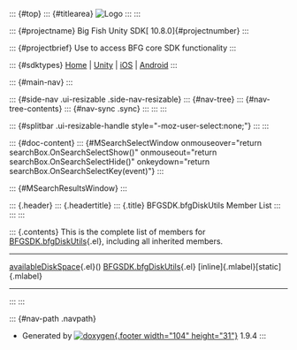 ::: {#top}
::: {#titlearea}
![Logo](Icon-100.png)
:::
:::

::: {#projectname}
Big Fish Unity SDK[ 10.8.0]{#projectnumber}
:::

::: {#projectbrief}
Use to access BFG core SDK functionality
:::

::: {#sdktypes}
[Home](../../../index_sdk.html) \|
[Unity](../../../docs/unity-docs/latest/annotated.html) \|
[iOS](../../../docs/ios-docs/latest/annotated.html) \|
[Android](../../../docs/android-docs/latest/annotated.html)
:::

::: {#main-nav}
:::

::: {#side-nav .ui-resizable .side-nav-resizable}
::: {#nav-tree}
::: {#nav-tree-contents}
::: {#nav-sync .sync}
:::
:::
:::

::: {#splitbar .ui-resizable-handle style="-moz-user-select:none;"}
:::
:::

::: {#doc-content}
::: {#MSearchSelectWindow onmouseover="return searchBox.OnSearchSelectShow()" onmouseout="return searchBox.OnSearchSelectHide()" onkeydown="return searchBox.OnSearchSelectKey(event)"}
:::

::: {#MSearchResultsWindow}
:::

::: {.header}
::: {.headertitle}
::: {.title}
BFGSDK.bfgDiskUtils Member List
:::
:::
:::

::: {.contents}
This is the complete list of members for
[BFGSDK.bfgDiskUtils](class_b_f_g_s_d_k_1_1bfg_disk_utils.html){.el},
including all inherited members.

  --------------------------------------------------------------------------------------------------------- ---------------------------------------------------------------------- ------------------------------------
  [availableDiskSpace](class_b_f_g_s_d_k_1_1bfg_disk_utils.html#af0e78846a4941a818db2b629aa7eb24e){.el}()   [BFGSDK.bfgDiskUtils](class_b_f_g_s_d_k_1_1bfg_disk_utils.html){.el}   [inline]{.mlabel}[static]{.mlabel}
  --------------------------------------------------------------------------------------------------------- ---------------------------------------------------------------------- ------------------------------------
:::
:::

::: {#nav-path .navpath}
-   Generated by [![doxygen](doxygen.svg){.footer width="104"
    height="31"}](https://www.doxygen.org/index.html) 1.9.4
:::
